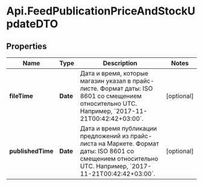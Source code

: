 # Api.FeedPublicationPriceAndStockUpdateDTO

## Properties

Name | Type | Description | Notes
------------ | ------------- | ------------- | -------------
**fileTime** | **Date** | Дата и время, которые магазин указал в прайс-листе.  Формат даты: ISO 8601 со смещением относительно UTC. Например, &#x60;2017-11-21T00:42:42+03:00&#x60;.  | [optional] 
**publishedTime** | **Date** | Дата и время публикации предложений из прайс-листа на Маркете.  Формат даты: ISO 8601 со смещением относительно UTC. Например, &#x60;2017-11-21T00:42:42+03:00&#x60;.  | [optional] 


